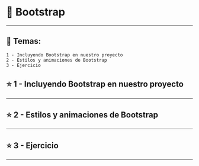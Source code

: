 # :star2:  Bootstrap

---

## :book: Temas:

```
1 - Incluyendo Bootstrap en nuestro proyecto
2 - Estilos y animaciones de Bootstrap
3 - Ejercicio
```

## :star: 1 - Incluyendo Bootstrap en nuestro proyecto

---

## :star: 2 - Estilos y animaciones de Bootstrap

---

##  :star: 3 - Ejercicio

---
